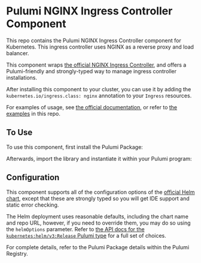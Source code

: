 # Pulumi NGINX Ingress Controller Component

This repo contains the Pulumi NGINX Ingress Controller component for Kubernetes. This ingress controller
uses NGINX as a reverse proxy and load balancer.

This component wraps [the official NGINX Ingress Controller](https://github.com/kubernetes/ingress-nginx),
and offers a Pulumi-friendly and strongly-typed way to manage ingress controller installations.

After installing this component to your cluster, you can use it by adding the
`kubernetes.io/ingress.class: nginx` annotation to your `Ingress` resources.

For examples of usage, see [the official documentation](
https://kubernetes.github.io/ingress-nginx/user-guide/basic-usage/), or refer to [the examples](/examples)
in this repo.

## To Use

To use this component, first install the Pulumi Package:

Afterwards, import the library and instantiate it within your Pulumi program:

## Configuration

This component supports all of the configuration options of the [official Helm chart](
https://github.com/kubernetes/ingress-nginx/tree/main/charts/ingress-nginx), except that these
are strongly typed so you will get IDE support and static error checking.

The Helm deployment uses reasonable defaults, including the chart name and repo URL, however,
if you need to override them, you may do so using the `helmOptions` parameter. Refer to
[the API docs for the `kubernetes:helm/v3:Release` Pulumi type](
https://www.pulumi.com/docs/reference/pkg/kubernetes/helm/v3/release/#inputs) for a full set of choices.

For complete details, refer to the Pulumi Package details within the Pulumi Registry.
